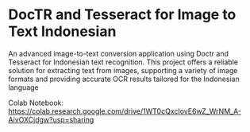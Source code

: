 # DocTR and Tesseract for Image to Text Indonesian
An advanced image-to-text conversion application using Doctr and Tesseract for Indonesian text recognition. This project offers a reliable solution for extracting text from images, supporting a variety of image formats and providing accurate OCR results tailored for the Indonesian language

Colab Notebook: https://colab.research.google.com/drive/1WT0cQxcIovE6wZ_WrNM_A-AivOXCjdgw?usp=sharing
